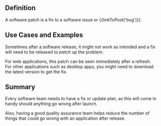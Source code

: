 ## Definition

A software patch is a fix to a software issue or {{linkToPost('bug')}}.

## Use Cases and Examples

Sometimes after a software release, it might not work as intended and a fix will need to be released to *patch* up the problem.

For web applications, this patch can be seen immediately after a refresh. For other applications such as desktop apps, you might need to download the latest version to get the fix.

## Summary
Every software team needs to have a fix or update plan, as this will come in handy should anything go wrong after launch. 

Also, having a good quality assurance team helps reduce the number of things that could go wrong with an application after release.